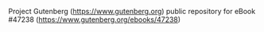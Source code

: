 Project Gutenberg (https://www.gutenberg.org) public repository for eBook #47238 (https://www.gutenberg.org/ebooks/47238)
